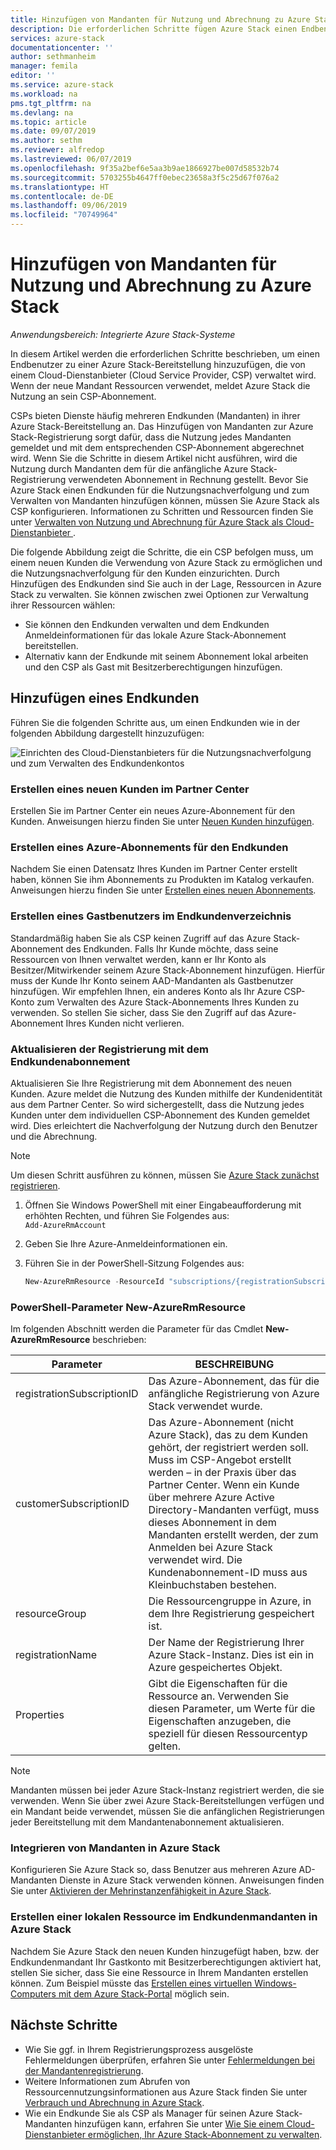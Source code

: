 ```yaml
---
title: Hinzufügen von Mandanten für Nutzung und Abrechnung zu Azure Stack | Microsoft-Dokumentation
description: Die erforderlichen Schritte fügen Azure Stack einen Endbenutzer hinzu, der von einem Cloud-Dienstanbieter (CSP) verwaltet wird.
services: azure-stack
documentationcenter: ''
author: sethmanheim
manager: femila
editor: ''
ms.service: azure-stack
ms.workload: na
pms.tgt_pltfrm: na
ms.devlang: na
ms.topic: article
ms.date: 09/07/2019
ms.author: sethm
ms.reviewer: alfredop
ms.lastreviewed: 06/07/2019
ms.openlocfilehash: 9f35a2bef6e5aa3b9ae1866927be007d58532b74
ms.sourcegitcommit: 5703255b4647ff0ebec23658a3f5c25d67f076a2
ms.translationtype: HT
ms.contentlocale: de-DE
ms.lasthandoff: 09/06/2019
ms.locfileid: "70749964"
---
```

# <a name="add-tenant-for-usage-and-billing-to-azure-stack"></a>Hinzufügen von Mandanten für Nutzung und Abrechnung zu Azure Stack

*Anwendungsbereich: Integrierte Azure Stack-Systeme*

In diesem Artikel werden die erforderlichen Schritte beschrieben, um einen Endbenutzer zu einer Azure Stack-Bereitstellung hinzuzufügen, die von einem Cloud-Dienstanbieter (Cloud Service Provider, CSP) verwaltet wird. Wenn der neue Mandant Ressourcen verwendet, meldet Azure Stack die Nutzung an sein CSP-Abonnement.

CSPs bieten Dienste häufig mehreren Endkunden (Mandanten) in ihrer Azure Stack-Bereitstellung an. Das Hinzufügen von Mandanten zur Azure Stack-Registrierung sorgt dafür, dass die Nutzung jedes Mandanten gemeldet und mit dem entsprechenden CSP-Abonnement abgerechnet wird. Wenn Sie die Schritte in diesem Artikel nicht ausführen, wird die Nutzung durch Mandanten dem für die anfängliche Azure Stack-Registrierung verwendeten Abonnement in Rechnung gestellt. Bevor Sie Azure Stack einen Endkunden für die Nutzungsnachverfolgung und zum Verwalten von Mandanten hinzufügen können, müssen Sie Azure Stack als CSP konfigurieren. Informationen zu Schritten und Ressourcen finden Sie unter [Verwalten von Nutzung und Abrechnung für Azure Stack als Cloud-Dienstanbieter ](azure-stack-add-manage-billing-as-a-csp.md).

Die folgende Abbildung zeigt die Schritte, die ein CSP befolgen muss, um einem neuen Kunden die Verwendung von Azure Stack zu ermöglichen und die Nutzungsnachverfolgung für den Kunden einzurichten. Durch Hinzufügen des Endkunden sind Sie auch in der Lage, Ressourcen in Azure Stack zu verwalten. Sie können zwischen zwei Optionen zur Verwaltung ihrer Ressourcen wählen:

- Sie können den Endkunden verwalten und dem Endkunden Anmeldeinformationen für das lokale Azure Stack-Abonnement bereitstellen.  
- Alternativ kann der Endkunde mit seinem Abonnement lokal arbeiten und den CSP als Gast mit Besitzerberechtigungen hinzufügen.  

## <a name="add-an-end-customer"></a>Hinzufügen eines Endkunden

Führen Sie die folgenden Schritte aus, um einen Endkunden wie in der folgenden Abbildung dargestellt hinzuzufügen:

![Einrichten des Cloud-Dienstanbieters für die Nutzungsnachverfolgung und zum Verwalten des Endkundenkontos](media/azure-stack-csp-enable-billing-usage-tracking/process-csp-enable-billing.png)

### <a name="create-a-new-customer-in-partner-center"></a>Erstellen eines neuen Kunden im Partner Center

Erstellen Sie im Partner Center ein neues Azure-Abonnement für den Kunden. Anweisungen hierzu finden Sie unter [Neuen Kunden hinzufügen](/partner-center/add-a-new-customer).

### <a name="create-an-azure-subscription-for-the-end-customer"></a>Erstellen eines Azure-Abonnements für den Endkunden

Nachdem Sie einen Datensatz Ihres Kunden im Partner Center erstellt haben, können Sie ihm Abonnements zu Produkten im Katalog verkaufen. Anweisungen hierzu finden Sie unter [Erstellen eines neuen Abonnements](/partner-center/create-a-new-subscription).

### <a name="create-a-guest-user-in-the-end-customer-directory"></a>Erstellen eines Gastbenutzers im Endkundenverzeichnis

Standardmäßig haben Sie als CSP keinen Zugriff auf das Azure Stack-Abonnement des Endkunden. Falls Ihr Kunde möchte, dass seine Ressourcen von Ihnen verwaltet werden, kann er Ihr Konto als Besitzer/Mitwirkender seinem Azure Stack-Abonnement hinzufügen. Hierfür muss der Kunde Ihr Konto seinem AAD-Mandanten als Gastbenutzer hinzufügen. Wir empfehlen Ihnen, ein anderes Konto als Ihr Azure CSP-Konto zum Verwalten des Azure Stack-Abonnements Ihres Kunden zu verwenden. So stellen Sie sicher, dass Sie den Zugriff auf das Azure-Abonnement Ihres Kunden nicht verlieren.

### <a name="update-the-registration-with-the-end-customer-subscription"></a>Aktualisieren der Registrierung mit dem Endkundenabonnement

Aktualisieren Sie Ihre Registrierung mit dem Abonnement des neuen Kunden. Azure meldet die Nutzung des Kunden mithilfe der Kundenidentität aus dem Partner Center. So wird sichergestellt, dass die Nutzung jedes Kunden unter dem individuellen CSP-Abonnement des Kunden gemeldet wird. Dies erleichtert die Nachverfolgung der Nutzung durch den Benutzer und die Abrechnung.

> [!NOTE]  
> Um diesen Schritt ausführen zu können, müssen Sie [Azure Stack zunächst registrieren](azure-stack-registration.md).

1. Öffnen Sie Windows PowerShell mit einer Eingabeaufforderung mit erhöhten Rechten, und führen Sie Folgendes aus:  
    `Add-AzureRmAccount`
2. Geben Sie Ihre Azure-Anmeldeinformationen ein.
3. Führen Sie in der PowerShell-Sitzung Folgendes aus:

   ```powershell
   New-AzureRmResource -ResourceId "subscriptions/{registrationSubscriptionId}/resourceGroups/{resourceGroup}/providers/Microsoft.AzureStack/registrations/{registrationName}/customerSubscriptions/{customerSubscriptionId}" -ApiVersion 2017-06-01 -Properties <PSObject>
   ```

### <a name="new-azurermresource-powershell-parameters"></a>PowerShell-Parameter New-AzureRmResource

Im folgenden Abschnitt werden die Parameter für das Cmdlet **New-AzureRmResource** beschrieben:

| Parameter | BESCHREIBUNG |
| --- | --- |
|registrationSubscriptionID | Das Azure-Abonnement, das für die anfängliche Registrierung von Azure Stack verwendet wurde.|
| customerSubscriptionID | Das Azure-Abonnement (nicht Azure Stack), das zu dem Kunden gehört, der registriert werden soll. Muss im CSP-Angebot erstellt werden – in der Praxis über das Partner Center. Wenn ein Kunde über mehrere Azure Active Directory-Mandanten verfügt, muss dieses Abonnement in dem Mandanten erstellt werden, der zum Anmelden bei Azure Stack verwendet wird. Die Kundenabonnement-ID muss aus Kleinbuchstaben bestehen. |
| resourceGroup | Die Ressourcengruppe in Azure, in dem Ihre Registrierung gespeichert ist. |
| registrationName | Der Name der Registrierung Ihrer Azure Stack-Instanz. Dies ist ein in Azure gespeichertes Objekt. |
| Properties | Gibt die Eigenschaften für die Ressource an. Verwenden Sie diesen Parameter, um Werte für die Eigenschaften anzugeben, die speziell für diesen Ressourcentyp gelten.

> [!NOTE]  
> Mandanten müssen bei jeder Azure Stack-Instanz registriert werden, die sie verwenden. Wenn Sie über zwei Azure Stack-Bereitstellungen verfügen und ein Mandant beide verwendet, müssen Sie die anfänglichen Registrierungen jeder Bereitstellung mit dem Mandantenabonnement aktualisieren.

### <a name="onboard-tenant-to-azure-stack"></a>Integrieren von Mandanten in Azure Stack

Konfigurieren Sie Azure Stack so, dass Benutzer aus mehreren Azure AD-Mandanten Dienste in Azure Stack verwenden können. Anweisungen finden Sie unter [Aktivieren der Mehrinstanzenfähigkeit in Azure Stack](azure-stack-enable-multitenancy.md).

### <a name="create-a-local-resource-in-the-end-customer-tenant-in-azure-stack"></a>Erstellen einer lokalen Ressource im Endkundenmandanten in Azure Stack

Nachdem Sie Azure Stack den neuen Kunden hinzugefügt haben, bzw. der Endkundenmandant Ihr Gastkonto mit Besitzerberechtigungen aktiviert hat, stellen Sie sicher, dass Sie eine Ressource in Ihrem Mandanten erstellen können. Zum Beispiel müsste das [Erstellen eines virtuellen Windows-Computers mit dem Azure Stack-Portal](../user/azure-stack-quick-windows-portal.md) möglich sein.

## <a name="next-steps"></a>Nächste Schritte

- Wie Sie ggf. in Ihrem Registrierungsprozess ausgelöste Fehlermeldungen überprüfen, erfahren Sie unter [Fehlermeldungen bei der Mandantenregistrierung](azure-stack-registration-errors.md).
- Weitere Informationen zum Abrufen von Ressourcennutzungsinformationen aus Azure Stack finden Sie unter [Verbrauch und Abrechnung in Azure Stack](azure-stack-billing-and-chargeback.md).
- Wie ein Endkunde Sie als CSP als Manager für seinen Azure Stack-Mandanten hinzufügen kann, erfahren Sie unter [Wie Sie einem Cloud-Dienstanbieter ermöglichen, Ihr Azure Stack-Abonnement zu verwalten](../user/azure-stack-csp-enable-billing-usage-tracking.md).
